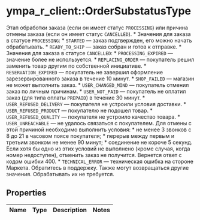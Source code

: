# ympa_r_client::OrderSubstatusType

Этап обработки заказа (если он имеет статус `PROCESSING`) или причина отмены заказа (если он имеет статус `CANCELLED`).  * Значения для заказа в статусе `PROCESSING`:      * `STARTED` — заказ подтвержден, его можно начать обрабатывать.      * `READY_TO_SHIP` — заказ собран и готов к отправке.  * Значения для заказа в статусе `CANCELLED`:      * `PROCESSING_EXPIRED` — значение более не используется.      * `REPLACING_ORDER` — покупатель решил заменить товар другим по собственной инициативе.      * `RESERVATION_EXPIRED` — покупатель не завершил оформление зарезервированного заказа в течение 10 минут.      * `SHOP_FAILED` — магазин не может выполнить заказ.      * `USER_CHANGED_MIND` — покупатель отменил заказ по личным причинам.      * `USER_NOT_PAID` — покупатель не оплатил заказ (для типа оплаты `PREPAID`) в течение 30 минут.      * `USER_REFUSED_DELIVERY` — покупателя не устроили условия доставки.      * `USER_REFUSED_PRODUCT` — покупателю не подошел товар.      * `USER_REFUSED_QUALITY` — покупателя не устроило качество товара.      * `USER_UNREACHABLE` — не удалось связаться с покупателем. Для отмены с этой причиной необходимо выполнить условия:        * не менее 3 звонков с 8 до 21 в часовом поясе покупателя;       * перерыв между первым и третьим звонком не менее 90 минут;       * соединение не короче 5 секунд.        Если хотя бы одно из этих условий не выполнено (кроме случая, когда номер недоступен), отменить заказ не получится. Вернется ответ с кодом ошибки 400.  * `TECHNICAL_ERROR` — техническая ошибка на стороне Маркета. Обратитесь в поддержку.  Также могут возвращаться другие значения. Обрабатывать их не требуется. 

## Properties
Name | Type | Description | Notes
------------ | ------------- | ------------- | -------------


